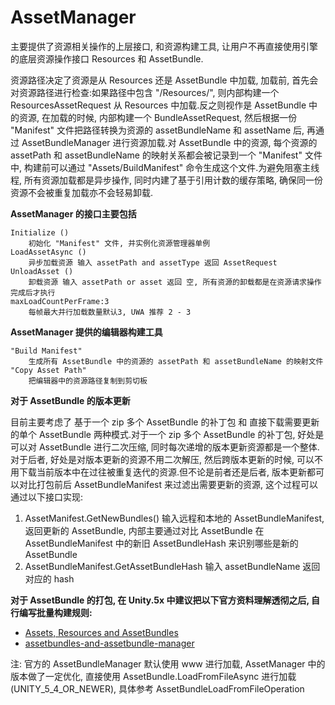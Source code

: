 # AssetManager #


主要提供了资源相关操作的上层接口, 和资源构建工具, 让用户不再直接使用引擎的底层资源操作接口 Resources 和 AssetBundle. 

资源路径决定了资源是从 Resources 还是 AssetBundle 中加载, 加载前, 首先会对资源路径进行检查:如果路径中包含 "/Resources/", 则内部构建一个 ResourcesAssetRequest 从 Resources 中加载.反之则视作是 AssetBundle 中的资源, 在加载的时候, 内部构建一个 BundleAssetRequest, 然后根据一份 "Manifest" 文件把路径转换为资源的 assetBundleName 和 assetName 后, 再通过 AssetBundleManager 进行资源加载.对 AssetBundle 中的资源, 每个资源的 assetPath 和 assetBundleName 的映射关系都会被记录到一个 "Manifest" 文件中, 构建前可以通过 "Assets/BuildManifest" 命令生成这个文件.为避免阻塞主线程, 所有资源加载都是异步操作, 同时内建了基于引用计数的缓存策略, 确保同一份资源不会被重复加载亦不会轻易卸载. 

**AssetManager 的接口主要包括**  

    Initialize ()
        初始化 "Manifest" 文件, 并实例化资源管理器单例
    LoadAssetAsync ()
        异步加载资源 输入 assetPath and assetType 返回 AssetRequest 
    UnloadAsset ()
        卸载资源 输入 assetPath or asset 返回 空, 所有资源的卸载都是在资源请求操作完成后才执行
    maxLoadCountPerFrame:3
        每帧最大并行加载数量默认3, UWA 推荐 2 - 3

**AssetManager 提供的编辑器构建工具**

    "Build Manifest"
        生成所有 AssetBundle 中的资源的 assetPath 和 assetBundleName 的映射文件
    "Copy Asset Path" 
        把编辑器中的资源路径复制到剪切板

**对于 AssetBundle 的版本更新** 

目前主要考虑了 基于一个 zip 多个 AssetBundle 的补丁包 和 直接下载需要更新的单个 AssetBundle 两种模式.对于一个 zip 多个 AssetBundle 的补丁包, 好处是可以对 AssetBundle 进行二次压缩, 同时每次递增的版本更新资源都是一个整体. 对于后者, 好处是对版本更新的资源不用二次解压, 然后跨版本更新的时候, 可以不用下载当前版本中在过往被重复迭代的资源.但不论是前者还是后者, 版本更新都可以对比打包前后 AssetBundleManifest 来过滤出需要更新的资源, 这个过程可以通过以下接口实现:

1. AssetManifest.GetNewBundles() 输入远程和本地的 AssetBundleManifest, 返回更新的 AssetBundle, 内部主要通过对比 AssetBundle 在 AssetBundleManifest 中的新旧 AssetBundleHash 来识别哪些是新的 AssetBundle 
1. AssetBundleManifest.GetAssetBundleHash 输入 assetBundleName 返回对应的 hash

**对于 AssetBundle 的打包, 在 Unity.5x 中建议把以下官方资料理解透彻之后, 自行编写批量构建规则:**

-  [Assets, Resources and AssetBundles](https://unity3d.com/cn/learn/tutorials/s/best-practices)
-  [assetbundles-and-assetbundle-manager](https://unity3d.com/cn/learn/tutorials/topics/scripting/assetbundles-and-assetbundle-manager)

注: 官方的 AssetBundleManager 默认使用 www 进行加载, AssetManager 中的版本做了一定优化, 直接使用 AssetBundle.LoadFromFileAsync 进行加载(UNITY_5_4_OR_NEWER), 具体参考 AssetBundleLoadFromFileOperation
